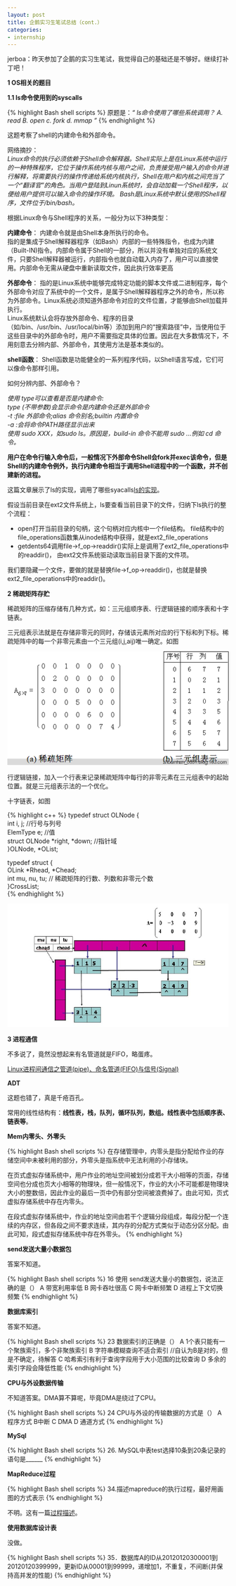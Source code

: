 ```yaml
---
layout: post
title: 企鹅实习生笔试总结（cont.）
categories:
- internship
---
```


jerboa：昨天参加了企鹅的实习生笔试，我觉得自己的基础还是不够好。继续打补丁吧！

**1 OS相关的题目**

**1.1 ls命令使用到的syscalls**

{% highlight Bash shell scripts %}
原题是：*“ ls命令使用了哪些系统调用？ A. read  B. open c. fork  d. mmap ”*
{% endhighlight %}

这题考察了shell的内建命令和外部命令。

网络摘抄：  
*Linux命令的执行必须依赖于Shell命令解释器。Shell实际上是在Linux系统中运行的一种特殊程序，它位于操作系统内核与用户之间，负责接受用户输入的命令并进行解释，将需要执行的操作传递给系统内核执行，Shell在用户和内核之间充当了一个“翻译官”的角色。当用户登陆到Linun系统时，会自动加载一个Shell程序，以便给用户提供可以输入命令的操作环境。
Bash是Linux系统中默认使用的Shell程序，文件位于/bin/bash。*

根据Linux命令与Shell程序的关系，一般分为以下3种类型：  

**内建命令**：
内建命令就是由Shell本身所执行的命令。  
指的是集成于Shell解释器程序（如Bash）内部的一些特殊指令，也成为内建（Built-IN)指令。内部命令属于Shell的一部分，所以并没有单独对应的系统文件，只要Shell解释器被运行，内部指令也就自动载入内存了，用户可以直接使用。内部命令无需从硬盘中重新读取文件，因此执行效率更高

**外部命令**：
指的是Linux系统中能够完成特定功能的脚本文件或二进制程序，每个外部命令对应了系统中的一个文件，是属于Shell解释器程序之外的命令，所以称为外部命令。Linux系统必须知道外部命令对应的文件位置，才能够由Shell加载并执行。  
Linux系统默认会将存放外部命令、程序的目录（如/bin、/usr/bin、/usr/local/bin等）添加到用户的“搜索路径”中，当使用位于这些目录中的外部命令时，用户不需要指定具体的位置。因此在大多数情况下，不用刻意去分辨内部、外部命令，其使用方法是基本类似的。

**shell函数**：
Shell函数是功能健全的一系列程序代码，以Shell语言写成，它们可以像命令那样引用。

如何分辨内部、外部命令？

*使用 type可以查看是否是内建命令:  
type (不带参数)会显示命令是内建命令还是外部命令  
-t :file 外部命令;alias 命令别名;builtin 内置命令  
-a :会将命令PATH路径显示出来*  
*使用 sudo XXX，如sudo ls。原因是，build-in 命令不能用 sudo ...例如 cd 命令。*

**用户在命令行输入命令后，一般情况下外部命令Shell会fork并exec该命令，但是Shell的内建命令例外，执行内建命令相当于调用Shell进程中的一个函数，并不创建新的进程。**

这篇文章展示了ls的实现，调用了哪些syacalls[ls的实现](http://www.cppblog.com/momoxiao/archive/2010/04/04/111594.html)。

假设当前目录在ext2文件系统上，ls要查看当前目录下的文件，归纳下ls执行的整个流程：

- open打开当前目录的句柄，这个句柄对应内核中一个file结构。
   file结构中的file_operations函数集从inode结构中获得，就是ext2_file_operations
- getdents64调用file->f_op->readdir()实际上是调用了ext2_file_operations中的readdir()，
   由ext2文件系统驱动读取当前目录下面的文件项。

我们要隐藏一个文件，要做的就是替换file->f_op->readdir()，也就是替换ext2_file_operations中的readdir()。

**2 稀疏矩阵存贮**

稀疏矩阵的压缩存储有几种方式，如：三元组顺序表、行逻辑链接的顺序表和十字链表。

三元组表示法就是在存储非零元的同时，存储该元素所对应的行下标和列下标。稀疏矩阵中的每一个非零元素由一个三元组(i,j,aij)唯一确定。如图

![](/images/2014-04-21-2-1.jpg)

行逻辑链接，加入一个行表来记录稀疏矩阵中每行的非零元素在三元组表中的起始位置。就是三元组表示法的一个优化。

十字链表，如图

{% highlight c++ %}
typedef struct OLNode {  
     int  i, j;          //行号与列号   
     ElemType e;        //值   
     struct OLNode *right, *down;  //指针域   
}OLNode, *OList;

typedef struct {  
    OLink   *Rhead, *Chead;   
    int mu, nu, tu;       // 稀疏矩阵的行数、列数和非零元个数    
}CrossList;  
{% endhighlight %}

![](/images/2014-04-21-2-2.gif)

**3 进程通信**

不多说了，竟然没想起来有名管道就是FIFO，略蛋疼。

[Linux进程间通信之管道(pipe)、命名管道(FIFO)与信号(Signal)](http://www.cnblogs.com/biyeymyhjob/archive/2012/11/03/2751593.html)

**ADT**

这题也错了，真是千疮百孔。

常用的线性结构有：**线性表，栈，队列，循环队列，数组。线性表中包括顺序表、链表等**。

**Mem内零头、外零头**

{% highlight Bash shell scripts %}
在存储管理中，内零头是指分配给作业的存储空间中未被利用的部分，外零头是指系统中无法利用的小存储块。

在页式虚拟存储系统中，用户作业的地址空间被划分成若干大小相等的页面，存储空间也分成也页大小相等的物理块，但一般情况下，作业的大小不可能都是物理块大小的整数倍，因此作业的最后一页中仍有部分空间被浪费掉了。由此可知，页式虚拟存储系统中存在内零头。

在段式虚拟存储系统中，作业的地址空间由若干个逻辑分段组成，每段分配一个连续的内存区，但各段之间不要求连续，其内存的分配方式类似于动态分区分配。由此可知，段式虚拟存储系统中存在外零头。
{% endhighlight %}

**send发送大量小数据包**

答案不知道。

{% highlight Bash shell scripts %}
16 使用 send发送大量小的数据包，说法正确的是（）
A 带宽利用率低 B 网卡吞吐很高 C 网卡中断频繁 D 进程上下文切换频繁
{% endhighlight %}

**数据库索引**

答案不知道。

{% highlight Bash shell scripts %}
23 数据索引的正确是（）
A 1个表只能有一个聚族索引，多个非聚族索引
B 字符串模糊查询不适合索引     //自认为B是对的，但是不确定，待解答
C 哈希索引有利于查询字段用于大小范围的比较查询
D 多余的索引字段会降低性能
{% endhighlight %}

**CPU与外设数据传输**

不知道答案。DMA算不算呢，毕竟DMA是绕过了CPU。

{% highlight Bash shell scripts %}
24 CPU与外设的传输数据的方式是（）
A 程序方式 B中断 C DMA D 通道方式 
{% endhighlight %}

**MySql**

{% highlight Bash shell scripts %}
26. MySQL中表test选择10条到20条记录的语句是______
{% endhighlight %}

**MapReduce过程**

{% highlight Bash shell scripts %}
34.描述mapreduce的执行过程，最好用画图的方式表示
{% endhighlight %}

不明。这有一篇[过程描述](http://liouwei20051000285.blog.163.com/blog/static/252367420116125223809/)。

**使用数据库设计表**

没做。

{% highlight Bash shell scripts %}
35．数据库A的ID从20120120300001到20120120399999，更新ID从00001到99999，递增加1，不重复，不间断(并保持高并发的性能)
{% endhighlight %}
